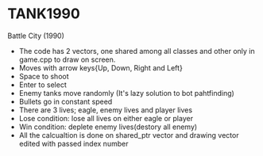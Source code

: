 # TANK1990
Battle City (1990)

* The code has 2 vectors, one shared among all classes and other only in game.cpp to draw on screen. 
* Moves with arrow keys{Up, Down, Right and Left}
* Space to shoot
* Enter to select
* Enemy tanks move randomly (It's lazy solution to bot pahtfinding)
* Bullets go in constant speed
* There are 3 lives; eagle, enemy lives and player lives
* Lose condition: lose all lives on either eagle or player
* Win condition: deplete enemy lives(destory all enemy)
* All the calcualtion is done on shared_ptr vector and drawing vector edited with passed index number
